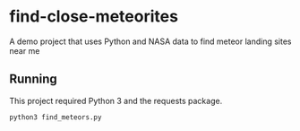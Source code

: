 # find-close-meteorites
A demo project that uses Python and NASA data to find meteor landing sites near me


## Running

This project required Python 3 and the requests package.

`python3 find_meteors.py`
